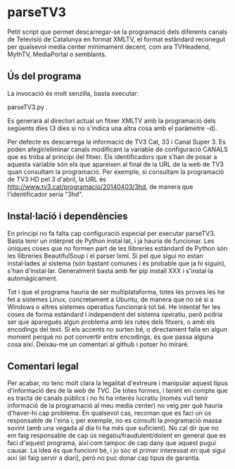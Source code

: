 parseTV3
========

Petit script que permet descarregar-se la programació dels diferents canals de Televisió de Catalunya en format XMLTV, el format estàndard reconegut per qualsevol media center mínimament decent, com ara TVHeadend, MythTV, MediaPortal o semblants.

Ús del programa
---------------

La invocació és molt senzilla, basta executar:

parseTV3.py .

Es generarà al directori actual un fitxer XMLTV amb la programació dels següents dies (3 dies si no s'indica una altra cosa amb el paràmetre -d).

Per defecte es descarrega la informació de TV3 Cat, 33 i Canal Super 3. Es poden afegir/eliminar canals modificant la variable de configuració CANALS que es troba al principi del fitxer. Els identificadors que s'han de posar a aquesta variable són els que apareixen al final de la URL de la web de TV3 quan consultam la programació. Per exemple, si consultam la programació de TV3 HD pel 3 d'abril, la URL és http://www.tv3.cat/programacio/20140403/3hd, de manera que l'identificador seria "3hd".

Instal·lació i dependències
---------------------------

En principi no fa falta cap configuració especial per executar parseTV3. Basta tenir un intèrpret de Python instal·lat, i ja hauria de funcionar. Les úniques coses que no formen part de les llibreries estàndard de Python són les llibreries BeautifulSoup i el parser lxml. Si pel que sigui no estan instal·lades al sistema (són bastant comunes i és probable que ja hi siguin), s'han d'instal·lar. Generalment basta amb fer pip install XXX i s'instal·la automàgicament.

Tot i que el programa hauria de ser multiplataforma, totes les proves les he fet a sistemes Linux, concretament a Ubuntu, de manera que no sé si a Windows o altres sistemes operatius funcionarà tot bé. He intentat fer les coses de forma estàndard i independent del sistema operatiu, però podria ser que aparegués algun problema amb les rutes dels fitxers, o amb els encodings del text. Si els accents no surten bé, o directament falla en algun moment perquè no pot convertir entre encodings, és que passa alguna cosa així. Deixau-me un comentari al github i potser ho miraré.

Comentari legal
---------------

Per acabar, no tenc molt clara la legalitat d'extreure i manipular aquest tipus d'informació des de la web de TVC. De totes formes, i tenint en compte que es tracta de canals públics i no hi ha interés lucratiu (només vull tenir informació de la programació al meu media center) no veig per què hauria d'haver-hi cap problema. En qualsevol cas, recoman que es faci un ús responsable de l'eina i, per exemple, no es consulti la programació massa sovint (amb una vegada al dia hi ha més que suficient). No cal dir que no em faig responsable de cap ús negatiu/fraudulent/dolent en general que es faci d'aquest programa, així com tampoc de cap dany que aquest pugui causar. La idea és que funcioni bé, i jo sóc el primer interessat en què sigui així (el faig servir a diari), però no puc donar cap tipus de garantia.
